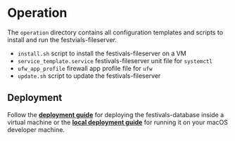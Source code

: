 # Operation

The `operation` directory contains all configuration templates and scripts to install and run the festvials-fileserver.

* `install.sh` script to install the festivals-fileserver on a VM
* `service_template.service` festivals-fileserver unit file for `systemctl`
* `ufw_app_profile` firewall app profile file for `ufw`
* `update.sh` script to update the festivals-fileserver

## Deployment

Follow the [**deployment guide**](DEPLOYMENT.md) for deploying the festivals-database inside a virtual machine or the [**local deployment guide**](./local/README.md) for running it on your macOS developer machine.
